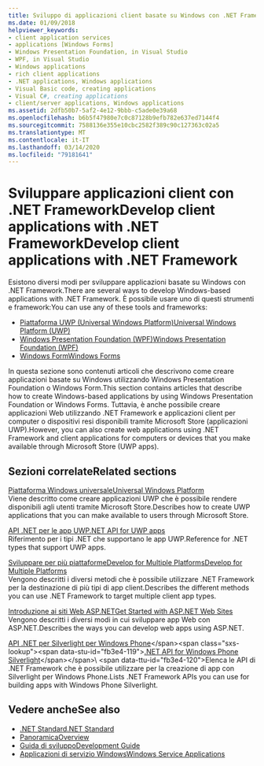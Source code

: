 ```yaml
---
title: Sviluppo di applicazioni client basate su Windows con .NET Framework
ms.date: 01/09/2018
helpviewer_keywords:
- client application services
- applications [Windows Forms]
- Windows Presentation Foundation, in Visual Studio
- WPF, in Visual Studio
- Windows applications
- rich client applications
- .NET applications, Windows applications
- Visual Basic code, creating applications
- Visual C#, creating applications
- client/server applications, Windows applications
ms.assetid: 2dfb50b7-5af2-4e12-9bbb-c5ade0e39a68
ms.openlocfilehash: b6b5f47980e7c0c87128b9efb782e637ed7144f4
ms.sourcegitcommit: 7588136e355e10cbc2582f389c90c127363c02a5
ms.translationtype: MT
ms.contentlocale: it-IT
ms.lasthandoff: 03/14/2020
ms.locfileid: "79181641"
---
```

# <a name="develop-client-applications-with-net-framework"></a><span data-ttu-id="fb3e4-102">Sviluppare applicazioni client con .NET FrameworkDevelop client applications with .NET Framework</span><span class="sxs-lookup"><span data-stu-id="fb3e4-102">Develop client applications with .NET Framework</span></span>

<span data-ttu-id="fb3e4-103">Esistono diversi modi per sviluppare applicazioni basate su Windows con .NET Framework.</span><span class="sxs-lookup"><span data-stu-id="fb3e4-103">There are several ways to develop Windows-based applications with .NET Framework.</span></span> <span data-ttu-id="fb3e4-104">È possibile usare uno di questi strumenti e framework:</span><span class="sxs-lookup"><span data-stu-id="fb3e4-104">You can use any of these tools and frameworks:</span></span>

- [<span data-ttu-id="fb3e4-105">Piattaforma UWP (Universal Windows Platform)</span><span class="sxs-lookup"><span data-stu-id="fb3e4-105">Universal Windows Platform (UWP)</span></span>](/windows/uwp/)
- [<span data-ttu-id="fb3e4-106">Windows Presentation Foundation (WPF)</span><span class="sxs-lookup"><span data-stu-id="fb3e4-106">Windows Presentation Foundation (WPF)</span></span>](./wpf/index.md)
- [<span data-ttu-id="fb3e4-107">Windows Form</span><span class="sxs-lookup"><span data-stu-id="fb3e4-107">Windows Forms</span></span>](./winforms/index.md)

<span data-ttu-id="fb3e4-108">In questa sezione sono contenuti articoli che descrivono come creare applicazioni basate su Windows utilizzando Windows Presentation Foundation o Windows Form.</span><span class="sxs-lookup"><span data-stu-id="fb3e4-108">This section contains articles that describe how to create Windows-based applications by using Windows Presentation Foundation or Windows Forms.</span></span> <span data-ttu-id="fb3e4-109">Tuttavia, è anche possibile creare applicazioni Web utilizzando .NET Framework e applicazioni client per computer o dispositivi resi disponibili tramite Microsoft Store (applicazioni UWP).</span><span class="sxs-lookup"><span data-stu-id="fb3e4-109">However, you can also create web applications using .NET Framework and client applications for computers or devices that you make available through Microsoft Store (UWP apps).</span></span>

## <a name="related-sections"></a><span data-ttu-id="fb3e4-110">Sezioni correlate</span><span class="sxs-lookup"><span data-stu-id="fb3e4-110">Related sections</span></span>

<span data-ttu-id="fb3e4-111">[Piattaforma Windows universale](/windows/uwp/)</span><span class="sxs-lookup"><span data-stu-id="fb3e4-111">[Universal Windows Platform](/windows/uwp/)</span></span>\
<span data-ttu-id="fb3e4-112">Viene descritto come creare applicazioni UWP che è possibile rendere disponibili agli utenti tramite Microsoft Store.</span><span class="sxs-lookup"><span data-stu-id="fb3e4-112">Describes how to create UWP applications that you can make available to users through Microsoft Store.</span></span>

<span data-ttu-id="fb3e4-113">[API .NET per le app UWP](/dotnet/api/index?view=dotnet-uwp-10.0)</span><span class="sxs-lookup"><span data-stu-id="fb3e4-113">[.NET API for UWP apps](/dotnet/api/index?view=dotnet-uwp-10.0)</span></span>\
<span data-ttu-id="fb3e4-114">Riferimento per i tipi .NET che supportano le app UWP.</span><span class="sxs-lookup"><span data-stu-id="fb3e4-114">Reference for .NET types that support UWP apps.</span></span>
  
<span data-ttu-id="fb3e4-115">[Sviluppare per più piattaformeDevelop for Multiple Platforms](../standard/cross-platform/index.md)</span><span class="sxs-lookup"><span data-stu-id="fb3e4-115">[Develop for Multiple Platforms](../standard/cross-platform/index.md)</span></span>\
<span data-ttu-id="fb3e4-116">Vengono descritti i diversi metodi che è possibile utilizzare .NET Framework per la destinazione di più tipi di app client.</span><span class="sxs-lookup"><span data-stu-id="fb3e4-116">Describes the different methods you can use .NET Framework to target multiple client app types.</span></span>

<span data-ttu-id="fb3e4-117">[Introduzione ai siti Web ASP.NET](https://dotnet.microsoft.com/apps/aspnet/web-apps)</span><span class="sxs-lookup"><span data-stu-id="fb3e4-117">[Get Started with ASP.NET Web Sites](https://dotnet.microsoft.com/apps/aspnet/web-apps)</span></span>\
<span data-ttu-id="fb3e4-118">Vengono descritti i diversi modi in cui sviluppare app Web con ASP.NET.</span><span class="sxs-lookup"><span data-stu-id="fb3e4-118">Describes the ways you can develop web apps using ASP.NET.</span></span>

<span data-ttu-id="fb3e4-119">[API .NET per Silverlight per Windows Phone](https://docs.microsoft.com/previous-versions/windows/apps/jj207211\(v=vs.105\))</span><span class="sxs-lookup"><span data-stu-id="fb3e4-119">[.NET API for Windows Phone Silverlight](https://docs.microsoft.com/previous-versions/windows/apps/jj207211\(v=vs.105\))</span></span>\
<span data-ttu-id="fb3e4-120">Elenca le API di .NET Framework che è possibile utilizzare per la creazione di app con Silverlight per Windows Phone.</span><span class="sxs-lookup"><span data-stu-id="fb3e4-120">Lists .NET Framework APIs you can use for building apps with Windows Phone Silverlight.</span></span>

## <a name="see-also"></a><span data-ttu-id="fb3e4-121">Vedere anche</span><span class="sxs-lookup"><span data-stu-id="fb3e4-121">See also</span></span>

- [<span data-ttu-id="fb3e4-122">.NET Standard</span><span class="sxs-lookup"><span data-stu-id="fb3e4-122">.NET Standard</span></span>](../standard/net-standard.md)
- [<span data-ttu-id="fb3e4-123">Panoramica</span><span class="sxs-lookup"><span data-stu-id="fb3e4-123">Overview</span></span>](./get-started/overview.md)
- [<span data-ttu-id="fb3e4-124">Guida di sviluppo</span><span class="sxs-lookup"><span data-stu-id="fb3e4-124">Development Guide</span></span>](./development-guide.md)
- [<span data-ttu-id="fb3e4-125">Applicazioni di servizio Windows</span><span class="sxs-lookup"><span data-stu-id="fb3e4-125">Windows Service Applications</span></span>](./windows-services/index.md)
